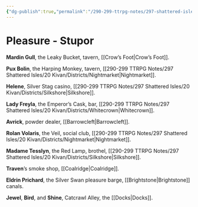```yaml
---
{"dg-publish":true,"permalink":"/290-299-ttrpg-notes/297-shattered-isles/11-np-cs/vice-purveyors/kivn-stupor-purveyors/"}
---
```



# Pleasure - Stupor

**Mardin Gull**, the Leaky Bucket, tavern, [[Crow’s Foot\|Crow’s Foot]].

**Pux Bolin**, the Harping Monkey, tavern, [[290-299 TTRPG Notes/297 Shattered Isles/20 Kivan/Districts/Nightmarket\|Nightmarket]].

**Helene**, Silver Stag casino, [[290-299 TTRPG Notes/297 Shattered Isles/20 Kivan/Districts/Silkshore\|Silkshore]].

**Lady Freyla**, the Emperor’s Cask, bar, [[290-299 TTRPG Notes/297 Shattered Isles/20 Kivan/Districts/Whitecrown\|Whitecrown]].

**Avrick**, powder dealer, [[Barrowcleft\|Barrowcleft]].

**Rolan Volaris**, the Veil, social club, [[290-299 TTRPG Notes/297 Shattered Isles/20 Kivan/Districts/Nightmarket\|Nightmarket]].

**Madame Tesslyn**, the Red Lamp, brothel, [[290-299 TTRPG Notes/297 Shattered Isles/20 Kivan/Districts/Silkshore\|Silkshore]].

**Traven**’s smoke shop, [[Coalridge\|Coalridge]].

**Eldrin Prichard**, the Silver Swan pleasure barge, [[Brightstone\|Brightstone]] canals.

**Jewel**, **Bird**, and **Shine**, Catcrawl Alley, the [[Docks\|Docks]].
